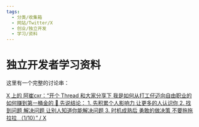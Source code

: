 ```yaml
---
tags:
  - 分类/收集箱
  - 网站/Twitter/X
  - 创业/独立开发
  - 学习/资料
---
```

# 独立开发者学习资料

这里有一个完整的讨论串：

[X 上的 阿崔cxr：“开个 Thread 和大家分享下 我是如何从打工仔迈向自由职业的 如何赚到第一桶金的 🤡 先说结论： 1. 先积累个人影响力 让更多的人认识你 2. 找到问题 解决问题 让别人知道你能解决问题 3. 时机成熟后 勇敢的做决策 不要拖拖拉拉 （1/10）” / X](https://twitter.com/cui_xiaorui/status/1762337617948078582)